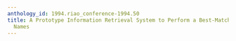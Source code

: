 ```yaml
---
anthology_id: 1994.riao_conference-1994.50
title: A Prototype Information Retrieval System to Perform a Best-Match Search for
  Names
---
```

